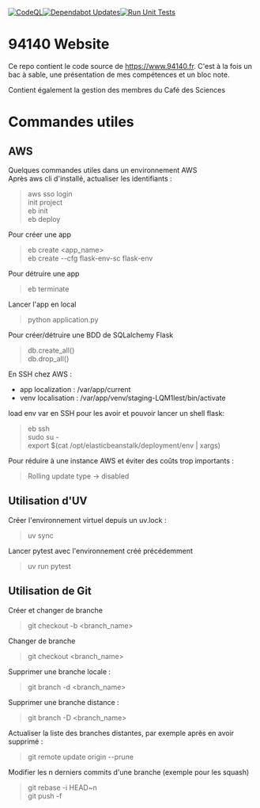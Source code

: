 [![CodeQL](https://github.com/prambourg/94140/actions/workflows/github-code-scanning/codeql/badge.svg)](https://github.com/prambourg/94140/actions/workflows/github-code-scanning/codeql)[![Dependabot Updates](https://github.com/prambourg/94140/actions/workflows/dependabot/dependabot-updates/badge.svg)](https://github.com/prambourg/94140/actions/workflows/dependabot/dependabot-updates)[![Run Unit Tests](https://github.com/prambourg/94140/actions/workflows/pytest.yml/badge.svg)](https://github.com/prambourg/94140/actions/workflows/pytest.yml)

# 94140 Website

Ce repo contient le code source de https://www.94140.fr. C'est à la fois un bac à sable, une présentation de mes compétences et un bloc note.

Contient également la gestion des membres du Café des Sciences

# Commandes utiles
## AWS
Quelques commandes utiles dans un environnement AWS  
Après aws cli d'installé, actualiser les identifiants :
> aws sso login  
> init project  
> eb init  
> eb deploy

Pour créer une app
> eb create <app_name>  
> eb create --cfg flask-env-sc flask-env

Pour détruire une app
> eb terminate <flask-env>

Lancer l'app en local
> python application.py

Pour créer/détruire une BDD de SQLalchemy Flask
> db.create_all()  
> db.drop_all()

En SSH chez AWS :
- app localization : /var/app/current
- venv localisation : /var/app/venv/staging-LQM1lest/bin/activate

load env var en SSH pour les avoir et pouvoir lancer un shell flask:
> eb ssh  
> sudo su -  
> export $(cat /opt/elasticbeanstalk/deployment/env | xargs)

Pour réduire à une instance AWS et éviter des coûts trop importants :
> Rolling update type -> disabled

## Utilisation d'UV
Créer l'environnement virtuel depuis un uv.lock :
> uv sync

Lancer pytest avec l'environnement créé précédemment
> uv run pytest

## Utilisation de Git
Créer et changer de branche
> git checkout -b <branch_name>

Changer de branche
> git checkout <branch_name>

Supprimer une branche locale :
> git branch -d <branch_name>

Supprimer une branche distance :
> git branch -D <branch_name>

Actualiser la liste des branches distantes, par exemple après en avoir supprimé :
> git remote update origin --prune

Modifier les n derniers commits d'une branche (exemple pour les squash)
> git rebase -i HEAD~n  
> git push -f
